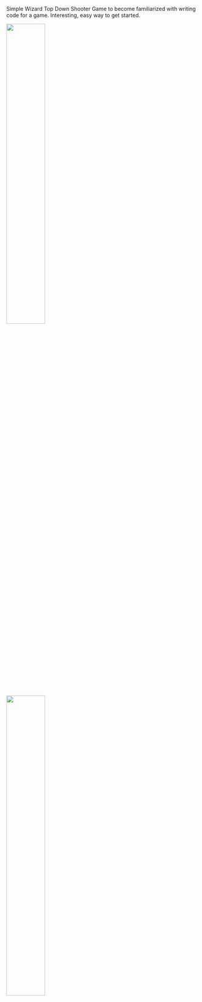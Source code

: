 Simple Wizard Top Down Shooter Game to become familiarized with writing code for a game. Interesting, easy way to get started.

<img src="https://user-images.githubusercontent.com/40379856/41816558-5ecbde26-773d-11e8-9195-2fed03b90f76.png" width="45%"></img> 

<img src="https://user-images.githubusercontent.com/40379856/41816570-9520128a-773d-11e8-9d04-568962c3d45e.png" width="45%"></img> 
